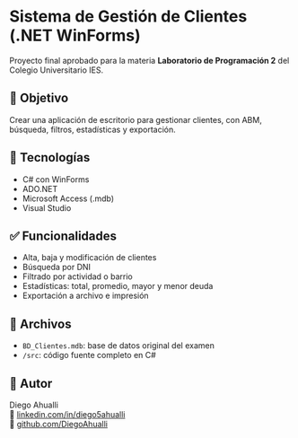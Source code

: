 # Sistema de Gestión de Clientes (.NET WinForms)

Proyecto final aprobado para la materia **Laboratorio de Programación 2** del Colegio Universitario IES.

## 🎯 Objetivo

Crear una aplicación de escritorio para gestionar clientes, con ABM, búsqueda, filtros, estadísticas y exportación.

## 🧰 Tecnologías

- C# con WinForms
- ADO.NET
- Microsoft Access (.mdb)
- Visual Studio

## ✅ Funcionalidades

- Alta, baja y modificación de clientes
- Búsqueda por DNI
- Filtrado por actividad o barrio
- Estadísticas: total, promedio, mayor y menor deuda
- Exportación a archivo e impresión

## 📂 Archivos

- `BD_Clientes.mdb`: base de datos original del examen
- `/src`: código fuente completo en C#

## 🧑 Autor

Diego Ahualli  
🔗 [linkedin.com/in/diego5ahualli](https://www.linkedin.com/in/diego5ahualli)  
🔗 [github.com/DiegoAhualli](https://github.com/DiegoAhualli)
